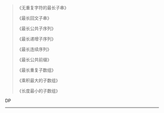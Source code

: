 >《无重复字符的最长子串》
>
>《最长回文子串》
>
>《最长公共子序列》
>
>《最长递增子序列》
>
>《最长连续序列》
>
>《最长公共前缀》
>
>《最长重复子数组》
>
>《乘积最大的子数组》
>
>《长度最小的子数组》

DP

---

